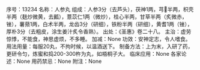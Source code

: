 序号：13234
名称：人参丸
组成：人参3分（去芦头），茯神1两，芎半两，枳壳半两（麸炒微黄，去瓤），薏苡仁1两（微炒），桂心半两，甘草半两（炙微赤，锉），薯蓣1两，白术半两，龙齿3分（研细），铁粉半两（研细），黄耆1两（锉），厚朴3分（去粗皮，涂生姜汁炙令香熟）。
出处：《圣惠》卷二十八。
主治：虚劳惊悸，不能食，神思虚烦，不多睡。
加减：None
功效：安神定志，令人嗜食。
用法用量：每服20丸，不拘时候，以温酒送下。
制备方法：上为末，入研了药，更研令匀，炼蜜和捣200-300杵为丸，如梧桐子大。
临床应用：None
各家论述：None
用药禁忌：None
附注：None

